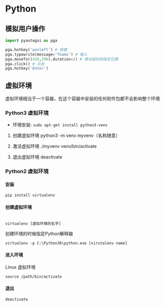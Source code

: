 # Python

## 模拟用户操作
```py
import pyautogui as pga

pga.hotkey('winleft') # 按键
pga.typewrite(message='Teams') # 输入
pga.moveTo((428,296),duration=2) # 移动鼠标到指定位置
pga.click() # 点击
pga.hotkey('Enter') 
```

## 虚拟环境

虚拟环境相当于一个容器，在这个容器中安装的任何软件包都不会影响整个环境

### Python3 虚拟环境

* 环境安装: `sudo apt-get install python3-venv`

1. 创建虚拟环境 python3 -m venv myvenv（名称随意）

2. 激活虚拟环境 ./myvenv venv/bin/activate

3. 退出虚拟环境 deactivate

### Python2 虚拟环境

#### 安装

```shell
pip install virtualenv
```

#### 创建虚拟环境

```shell

virtualenv [虚拟环境的名字]
```

创建环境的时候指定Python解释器

```shell
virtualenv -p C:\Python36\python.exe [virutalenv name]
```

#### 进入环境

Linux 虚拟环境

```shell
source /path/bin/activate
```

#### 退出

```
deactivate
```

